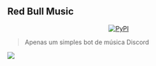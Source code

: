 ## Red Bull Music
<p align="center">
<a href="https://pypi.org/project/black/"><img alt="PyPI" src="https://cdn.discordapp.com/attachments/992530985562423360/994974266422472816/Picsart_22-07-08_11-32-12-341.png"></a>

> Apenas um simples bot de música Discord

<a href='https://discord.com/api/oauth2/authorize?client_id=994819664389615666&permissions=8&scope=bot'><img src="https://img.shields.io/static/v1?label=Invite%20Me&message=Red Bull Music%239141&plastic&color=7289DA&logo=discord"></a>


